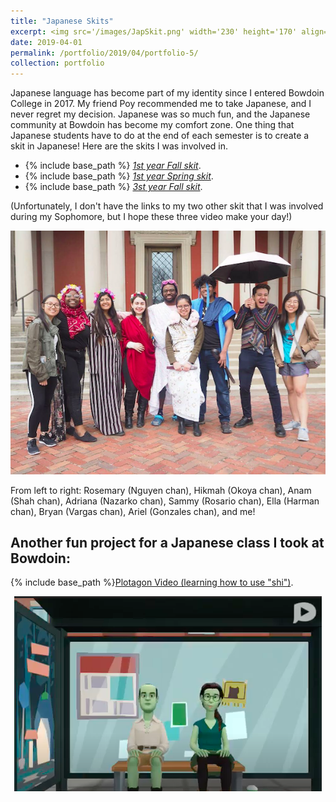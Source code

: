 ```yaml
---
title: "Japanese Skits"
excerpt: <img src='/images/JapSkit.png' width='230' height='170' align="right" hspace="20"> Japanese language has become part of my identity since I entered Bowdoin College in 2017. My friend Poy recommended me to take Japanese, and I never regret my decision. Japanese was so much fun, and the Japanese community at Bowdoin has become my comfort zone. One thing that Japanese students have to do at the end of each semester is to create a skit in Japanese! Here are the skits I was involved in. 
date: 2019-04-01
permalink: /portfolio/2019/04/portfolio-5/
collection: portfolio
---
```


Japanese language has become part of my identity since I entered Bowdoin College in 2017. My friend Poy recommended me to take Japanese, and I never regret my decision. Japanese was so much fun, and the Japanese community at Bowdoin has become my comfort zone. One thing that Japanese students have to do at the end of each semester is to create a skit in Japanese! Here are the skits I was involved in. 

* {% include base_path %} [*1st year Fall skit*](https://youtu.be/Ze3FXE4hnWs).
* {% include base_path %} [*1st year Spring skit*](https://youtu.be/oV4kzZhUE60).
* {% include base_path %} [*3st year Fall skit*](https://youtu.be/UmTJgURJmZQ).

(Unfortunately, I don't have the links to my two other skit that I was involved during my Sophomore, but I hope these three video make your day!)


<p align="center">
  <img src="/images/japanese.png" >
</p>

From left to right: Rosemary (Nguyen chan), Hikmah (Okoya chan), Anam (Shah chan), Adriana (Nazarko chan), Sammy (Rosario chan), Ella (Harman chan), Bryan (Vargas chan), Ariel (Gonzales chan), and me! 


Another fun project for a Japanese class I took at Bowdoin:
------

{% include base_path %}[Plotagon Video (learning how to use "shi")](https://drive.google.com/file/d/1A0T3LO-CBeQF1FaQ6VldFcg4sqWO3oIY/view?usp=sharing).
<p align="center">
  <img src="/images/plotagon.png" >
</p>
